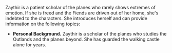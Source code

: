 Zaythir is a patient scholar of the planes who rarely shows extremes of emotion. If she is freed and the Fiends are driven out of her home, she's indebted to the characters. She introduces herself and can provide information on the following topics:

- **Personal Background.** Zaythir is a scholar of the planes who studies the Outlands and the planes beyond. She has guarded the walking castle alone for years.